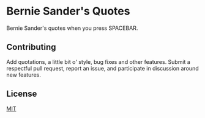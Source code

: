 # Bernie Sander's Quotes
Bernie Sander's quotes when you press SPACEBAR.

## Contributing
Add quotations, a little bit o' style, bug fixes and other features. Submit a respectful pull request, report an issue, and participate in discussion around new features.

## License
[MIT](https://opensource.org/licenses/MIT)
